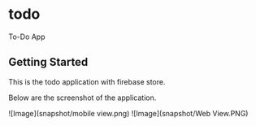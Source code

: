 # todo

To-Do App

## Getting Started

This is the todo application with firebase store.

Below are the screenshot of the application.

![Image](snapshot/mobile view.png)
![Image](snapshot/Web View.PNG)